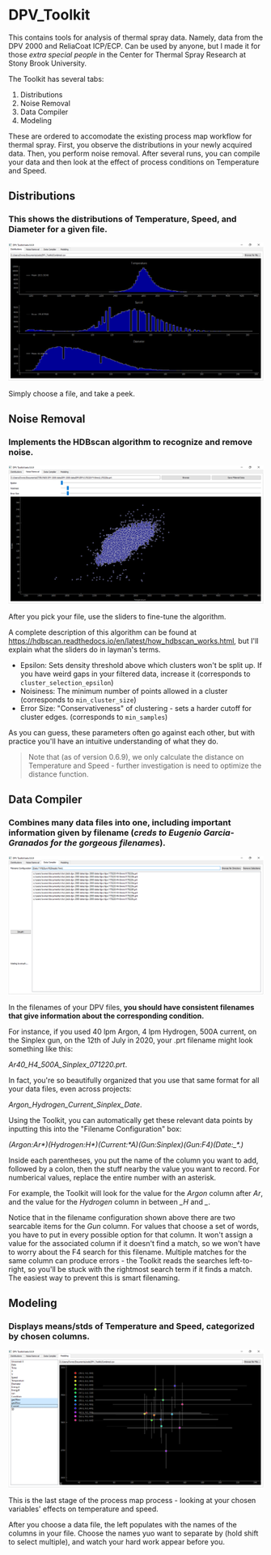 # DPV_Toolkit
This contains tools for analysis of thermal spray data. Namely, data from the DPV 2000 and ReliaCoat ICP/ECP. Can be used by anyone, but I made it for those *extra special people* in the Center for Thermal Spray Research at Stony Brook University.

The Toolkit has several tabs:
1. Distributions
2. Noise Removal
3. Data Compiler
4. Modeling

These are ordered to accomodate the existing process map workflow for thermal spray. First, you observe the distributions in your newly acquired data. Then, you perform noise removal. After several runs, you can compile your data and then look at the effect of process conditions on Temperature and Speed.
## Distributions

### This shows the distributions of Temperature, Speed, and Diameter for a given file. 

![Distributions screenshot](https://github.com/formerhatman/DPV_Toolkit/blob/master/Readme_screenshots/Distributions_Tab.png)

Simply choose a file, and take a peek.

## Noise Removal

### Implements the HDBscan algorithm to recognize and remove noise. 

![Noise removal screenshot](https://github.com/formerhatman/DPV_Toolkit/blob/master/Readme_screenshots/NoiseRemoval_Tab.png)

After you pick your file, use the sliders to fine-tune the algorithm. 

A complete description of this algorithm can be found at https://hdbscan.readthedocs.io/en/latest/how_hdbscan_works.html, but I'll explain what the sliders do in layman's terms.

* Epsilon: Sets density threshold above which clusters won't be split up. If you have weird gaps in your filtered data, increase it (corresponds to `cluster_selection_epsilon`)
* Noisiness: The minimum number of points allowed in a cluster (corresponds to `min_cluster_size`)
* Error Size: "Conservativeness" of clustering - sets a harder cutoff for cluster edges. (corresponds to `min_samples`)

As you can guess, these parameters often go against each other, but with practice you'll have an intuitive understanding of what they do.

> Note that (as of version 0.6.9), we only calculate the distance on Temperature and Speed - further investigation is need to optimize the distance function.

## Data Compiler

### Combines many data files into one, including important information given by filename (*creds to Eugenio Garcia-Granados for the gorgeous filenames*).

![Data compiler screenshot](https://github.com/formerhatman/DPV_Toolkit/blob/master/Readme_screenshots/DataCompiler_tab.png)

In the filenames of your DPV files, **you should have consistent filenames that give information about the corresponding condition.** 

For instance, if you used 40 lpm Argon, 4 lpm Hydrogen, 500A current, on the Sinplex gun, on the 12th of July in 2020, your .prt filename might look something like this: 

*Ar40_H4_500A_Sinplex_071220.prt*. 

In fact, you're so beautifully organized that you use that same format for all your data files, even across projects: 

*Argon_Hydrogen_Current_Sinplex_Date*.

Using the Toolkit, you can automatically get these relevant data points by inputting this into the "Filename Configuration" box:

*(Argon:Ar\*)(Hydrogen:_H\*_)(Current:_\*A_)(Gun:Sinplex)(Gun:F4)(Date:_\*.)*

Inside each parentheses, you put the name of the column you want to add, followed by a colon, then the stuff nearby the value you want to record. For numberical values, replace the entire number with an asterisk. 

For example, the Toolkit will look for the value for the *Argon* column after *Ar*, and the value for the *Hydrogen* column in between *_H* and *_*.

Notice that in the filename configuration shown above there are two searcable items for the *Gun* column. For values that choose a set of words, you have to put in every possible option for that column. It won't assign a value for the associated column if it doesn't find a match, so we won't have to worry about the F4 search for this filename.
Multiple matches for the same column can produce errors - the Toolkit reads the searches left-to-right, so you'll be stuck with the rightmost search term if it finds a match. The easiest way to prevent this is smart filenaming. 


## Modeling

### Displays means/stds of Temperature and Speed, categorized by chosen columns.

![Modeling tab screenshot](https://github.com/formerhatman/DPV_Toolkit/blob/master/Readme_screenshots/Modeling_Tab.png)

This is the last stage of the process map process - looking at your chosen variables' effects on temperature and speed.

After you choose a data file, the left populates with the names of the columns in your file. Choose the names yuo want to separate by (hold shift to select multiple), and watch your hard work appear before you. 
